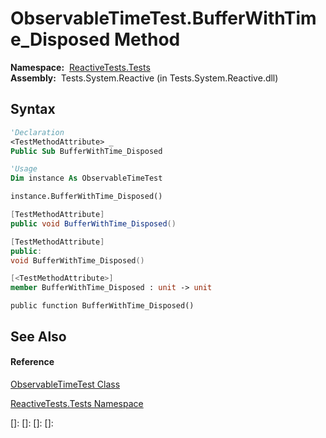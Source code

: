 # ObservableTimeTest.BufferWithTime\_Disposed Method

**Namespace:**  [ReactiveTests.Tests](ReactiveTests.Tests\ReactiveTests.Tests.md)  
**Assembly:**  Tests.System.Reactive (in Tests.System.Reactive.dll)

## Syntax

```vb
'Declaration
<TestMethodAttribute> _
Public Sub BufferWithTime_Disposed
```

```vb
'Usage
Dim instance As ObservableTimeTest

instance.BufferWithTime_Disposed()
```

```csharp
[TestMethodAttribute]
public void BufferWithTime_Disposed()
```

```c++
[TestMethodAttribute]
public:
void BufferWithTime_Disposed()
```

```fsharp
[<TestMethodAttribute>]
member BufferWithTime_Disposed : unit -> unit 
```

```jscript
public function BufferWithTime_Disposed()
```

## See Also

#### Reference

[ObservableTimeTest Class](ObservableTimeTest\ObservableTimeTest.md)

[ReactiveTests.Tests Namespace](ReactiveTests.Tests\ReactiveTests.Tests.md)

[]: 
[]: 
[]: 
[]: 